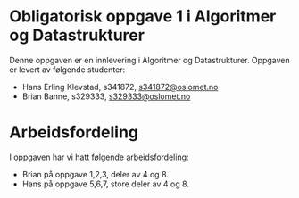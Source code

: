 # Obligatorisk oppgave 1 i Algoritmer og Datastrukturer

Denne oppgaven er en innlevering i Algoritmer og Datastrukturer. 
Oppgaven er levert av følgende studenter:
* Hans Erling Klevstad, s341872, s341872@oslomet.no
* Brian Banne, s329333, s329333@oslomet.no

# Arbeidsfordeling

I oppgaven har vi hatt følgende arbeidsfordeling:
* Brian på oppgave 1,2,3, deler av 4 og 8.
* Hans på oppgave 5,6,7, store deler av 4 og 8.


